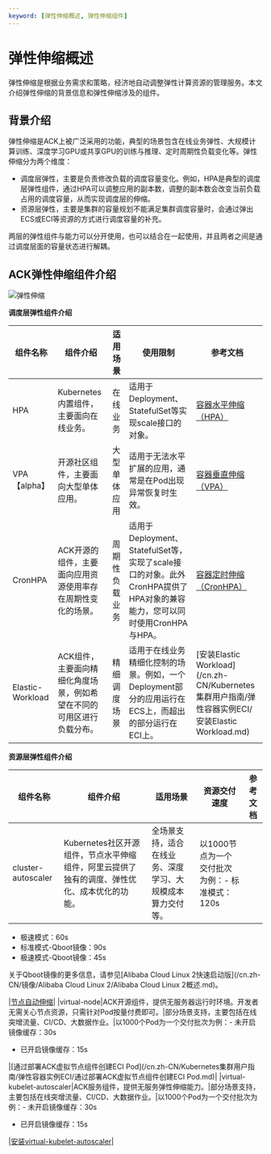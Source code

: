 ```yaml
---
keyword: [弹性伸缩概述, 弹性伸缩组件]
---
```


# 弹性伸缩概述

弹性伸缩是根据业务需求和策略，经济地自动调整弹性计算资源的管理服务。本文介绍弹性伸缩的背景信息和弹性伸缩涉及的组件。

## 背景介绍

弹性伸缩是ACK上被广泛采用的功能，典型的场景包含在线业务弹性、大规模计算训练、深度学习GPU或共享GPU的训练与推理、定时周期性负载变化等。弹性伸缩分为两个维度：

-   调度层弹性，主要是负责修改负载的调度容量变化。例如，HPA是典型的调度层弹性组件，通过HPA可以调整应用的副本数，调整的副本数会改变当前负载占用的调度容量，从而实现调度层的伸缩。
-   资源层弹性，主要是集群的容量规划不能满足集群调度容量时，会通过弹出ECS或ECI等资源的方式进行调度容量的补充。

两层的弹性组件与能力可以分开使用，也可以结合在一起使用，并且两者之间是通过调度层面的容量状态进行解耦。

## ACK弹性伸缩组件介绍

![弹性伸缩](https://static-aliyun-doc.oss-accelerate.aliyuncs.com/assets/img/zh-CN/7006659951/p134711.png)

**调度层弹性组件介绍**

|组件名称|组件介绍|适用场景|使用限制|参考文档|
|----|----|----|----|----|
|HPA|Kubernetes内置组件，主要面向在线业务。|在线业务|适用于Deployment、StatefulSet等实现scale接口的对象。|[容器水平伸缩（HPA）](/cn.zh-CN/Kubernetes集群用户指南/弹性伸缩/容器水平伸缩（HPA）.md)|
|VPA【alpha】|开源社区组件，主要面向大型单体应用。|大型单体应用|适用于无法水平扩展的应用，通常是在Pod出现异常恢复时生效。|[容器垂直伸缩（VPA）](/cn.zh-CN/Kubernetes集群用户指南/弹性伸缩/容器垂直伸缩（VPA）.md)|
|CronHPA|ACK开源的组件，主要面向应用资源使用率存在周期性变化的场景。|周期性负载业务|适用于Deployment、StatefulSet等，实现了scale接口的对象。此外CronHPA提供了HPA对象的兼容能力，您可以同时使用CronHPA与HPA。|[容器定时伸缩（CronHPA）](/cn.zh-CN/Kubernetes集群用户指南/弹性伸缩/容器定时伸缩（CronHPA）.md)|
|Elastic-Workload|ACK组件，主要面向精细化角度场景，例如希望在不同的可用区进行负载分布。|精细调度场景|适用于在线业务精细化控制的场景。例如，一个Deployment部分的应用运行在ECS上，而超出的部分运行在ECI上。|[安装Elastic Workload](/cn.zh-CN/Kubernetes集群用户指南/弹性容器实例ECI/安装Elastic Workload.md)|

**资源层弹性组件介绍**

|组件名称|组件介绍|适用场景|资源交付速度|参考文档|
|----|----|----|------|----|
|cluster-autoscaler|Kubernetes社区开源组件，节点水平伸缩组件，阿里云提供了独有的调度、弹性优化、成本优化的功能。|全场景支持，适合在线业务、深度学习、大规模成本算力交付等。|以1000节点为一个交付批次为例：-   标准模式：120s
-   极速模式：60s
-   标准模式-Qboot镜像：90s
-   极速模式-Qboot镜像：45s

关于Qboot镜像的更多信息，请参见[Alibaba Cloud Linux 2快速启动版](/cn.zh-CN/镜像/Alibaba Cloud Linux 2/Alibaba Cloud Linux 2概述.md)。


|[节点自动伸缩](/cn.zh-CN/Kubernetes集群用户指南/弹性伸缩/节点自动伸缩.md)|
|virtual-node|ACK开源组件，提供无服务器运行时环境。开发者无需关心节点资源，只需针对Pod按量付费即可。|部分场景支持，主要包括在线突增流量、CI/CD、大数据作业。|以1000个Pod为一个交付批次为例：-   未开启镜像缓存：30s
-   已开启镜像缓存：15s

|[通过部署ACK虚拟节点组件创建ECI Pod](/cn.zh-CN/Kubernetes集群用户指南/弹性容器实例ECI/通过部署ACK虚拟节点组件创建ECI Pod.md)|
|virtual-kubelet-autoscaler|ACK服务组件，提供无服务弹性伸缩能力。|部分场景支持，主要包括在线突增流量、CI/CD、大数据作业。|以1000个Pod为一个交付批次为例：-   未开启镜像缓存：30s
-   已开启镜像缓存：15s

|[安装virtual-kubelet-autoscaler](/cn.zh-CN/Kubernetes集群用户指南/弹性容器实例ECI/安装virtual-kubelet-autoscaler.md)|

